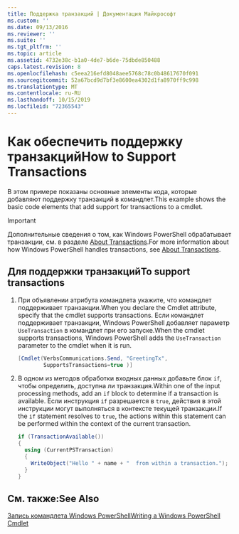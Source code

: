 ```yaml
---
title: Поддержка транзакций | Документация Майкрософт
ms.custom: ''
ms.date: 09/13/2016
ms.reviewer: ''
ms.suite: ''
ms.tgt_pltfrm: ''
ms.topic: article
ms.assetid: 4732e38c-b1a0-4de7-b6de-75dbde850488
caps.latest.revision: 8
ms.openlocfilehash: c5eea216efd8048aee5768c78c0b48617670f091
ms.sourcegitcommit: 52a67bcd9d7bf3e8600ea4302d1fa8970ff9c998
ms.translationtype: MT
ms.contentlocale: ru-RU
ms.lasthandoff: 10/15/2019
ms.locfileid: "72365543"
---
```

# <a name="how-to-support-transactions"></a><span data-ttu-id="8d50c-102">Как обеспечить поддержку транзакций</span><span class="sxs-lookup"><span data-stu-id="8d50c-102">How to Support Transactions</span></span>

<span data-ttu-id="8d50c-103">В этом примере показаны основные элементы кода, которые добавляют поддержку транзакций в командлет.</span><span class="sxs-lookup"><span data-stu-id="8d50c-103">This example shows the basic code elements that add support for transactions to a cmdlet.</span></span>

> [!IMPORTANT]
> <span data-ttu-id="8d50c-104">Дополнительные сведения о том, как Windows PowerShell обрабатывает транзакции, см. в разделе [About Transactions][about_Transactions].</span><span class="sxs-lookup"><span data-stu-id="8d50c-104">For more information about how Windows PowerShell handles transactions, see [About Transactions][about_Transactions].</span></span>

## <a name="to-support-transactions"></a><span data-ttu-id="8d50c-105">Для поддержки транзакций</span><span class="sxs-lookup"><span data-stu-id="8d50c-105">To support transactions</span></span>

1. <span data-ttu-id="8d50c-106">При объявлении атрибута командлета укажите, что командлет поддерживает транзакции.</span><span class="sxs-lookup"><span data-stu-id="8d50c-106">When you declare the Cmdlet attribute, specify that the cmdlet supports transactions.</span></span>
   <span data-ttu-id="8d50c-107">Если командлет поддерживает транзакции, Windows PowerShell добавляет параметр `UseTransaction` в командлет при его запуске.</span><span class="sxs-lookup"><span data-stu-id="8d50c-107">When the cmdlet supports transactions, Windows PowerShell adds the `UseTransaction` parameter to the cmdlet when it is run.</span></span>

    ```csharp
    [Cmdlet(VerbsCommunications.Send, "GreetingTx",
            SupportsTransactions=true )]
    ```

2. <span data-ttu-id="8d50c-108">В одном из методов обработки входных данных добавьте блок `if`, чтобы определить, доступна ли транзакция.</span><span class="sxs-lookup"><span data-stu-id="8d50c-108">Within one of the input processing methods, add an `if` block to determine if a transaction is available.</span></span>
   <span data-ttu-id="8d50c-109">Если инструкция `if` разрешается в `true`, действия в этой инструкции могут выполняться в контексте текущей транзакции.</span><span class="sxs-lookup"><span data-stu-id="8d50c-109">If the `if` statement resolves to `true`, the actions within this statement can be performed within the context of the current transaction.</span></span>

    ```csharp
    if (TransactionAvailable())
    {
      using (CurrentPSTransaction)
      {
        WriteObject("Hello " + name + "  from within a transaction.");
      }
    }
    ```

## <a name="see-also"></a><span data-ttu-id="8d50c-110">См. также:</span><span class="sxs-lookup"><span data-stu-id="8d50c-110">See Also</span></span>

[<span data-ttu-id="8d50c-111">Запись командлета Windows PowerShell</span><span class="sxs-lookup"><span data-stu-id="8d50c-111">Writing a Windows PowerShell Cmdlet</span></span>](./writing-a-windows-powershell-cmdlet.md)

<!-- External URLs -->

[about_Transactions]: /powershell/module/Microsoft.PowerShell.Core/About/about_Transactions
